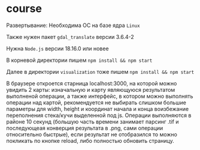 # course
Развертывание:
Необходима ОС на базе ядра ``Linux``

Также нужен пакет ``gdal_translate`` версии 3.6.4-2

Нужна ``Node.js`` версии 18.16.0 или новее

В корневой директории пишем ``npm install && npm start``

Далее в директории ``visualization`` тоже пишем ``npm install && npm start``

В браузере откроется старница localhost:3000, на которой можно увидить 2 карты: изначальную и карту являющуюся результатом выполненой операции, а также интерфейс, в котором
можно выполнять операции над картой, рекомендуется не выбирать слишком большие параметры для width, height и координат начала и конца воизбежание переполнения стека/кучи выделенной под js.
Операции выполняются в районе 10 секунд (большую часть времени занимает парсинг .tif и последующеая конверция результата в .png, сами операции относительно быстрые), если результат не отобразился то можно покликать по кнопке reload, либо полностью обновить страницу.
